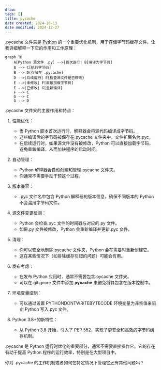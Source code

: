 ```yaml
---
draw:
tags: []
title: pycache
date created: 2024-10-13
date modified: 2024-12-27
---
```


.pycache 文件夹是 [Python](Python.md) 的一个重要优化机制，用于存储字节码缓存文件。让我详细解释一下它的作用和工作原理：

```mermaid
graph TD
    A[Python 源文件 .py] -->|首次运行| B[编译为字节码]
    B --> C[执行字节码]
    B --> D[存储在 .pycache]
    D -->|后续运行| E{检查源文件是否修改}
    E -->|未修改| F[直接加载字节码]
    E -->|已修改| G[重新编译]
    F --> C
    G --> C
    G --> D

```

.pycache 文件夹的主要作用和特点：

1. 性能优化：
   - 当 Python 脚本首次运行时，解释器会将源代码编译成字节码。
   - 这些编译后的字节码被保存在.pycache 文件夹中，文件扩展名为.pyc。
   - 在后续运行时，如果源文件没有被修改，Python 可以直接加载字节码，避免重新编译，从而加快程序的启动时间。

2. 自动管理：
   - Python 解释器会自动创建和管理.pycache 文件夹。
   - 你通常不需要手动干预这个过程。

3. 版本兼容：
   - .pyc 文件名中包含 Python 解释器的版本信息，确保不同版本的 Python 不会混用字节码文件。

4. 源文件变更检测：
   - Python 会检查.pyc 文件的时间戳与对应的.py 文件。
   - 如果.py 文件被修改，Python 会重新编译并更新.pyc 文件。

5. 清理：
   - 你可以安全地删除.pycache 文件夹，Python 会在需要时重新创建它。
   - 这在某些情况下（如排除缓存引起的问题）可能会有用。

6. 发布考虑：
   - 在发布 Python 应用时，通常不需要包含.pycache 文件夹。
   - 可以在.gitignore 文件中添加 **pycache** 来避免将其包含在版本控制中。

7. 环境变量控制：
   - 可以通过设置 PYTHONDONTWRITEBYTECODE 环境变量为非空值来阻止 Python 写入.pyc 文件。

8. Python 3.8+的新特性：
   - 从 Python 3.8 开始，引入了 PEP 552，实现了更安全和高效的字节码缓存机制。

.pycache 是 Python 运行时优化的重要部分，通常不需要直接操作它。它的存在有助于提高 Python 程序的运行效率，特别是在大型项目中。

你对 .pycache 的工作机制或者如何在特定情况下管理它还有其他问题吗？
